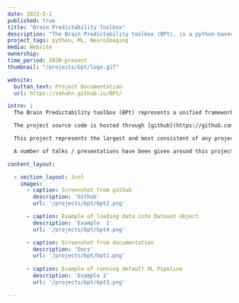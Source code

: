 ```yaml
---
date: 2022-5-1
published: true
title: "Brain Predictability Toolbox"
description: "The Brain Predictability toolbox (BPt), is a python based Machine Learning library designed for neuroimaging"
project_tags: python, ML, NeuroImaging
media: Website
ownership:
time_period: 2020-present
thumbnail: "/projects/bpt/logo.gif"

website:
  button_text: Project Documentation
  url: https://sahahn.github.io/BPt/

intro: |
  The Brain Predictability toolbox (BPt) represents a unified framework of machine learning (ML) tools designed to work with both tabulated data (e.g. brain derived, psychiatric, behavioral and physiological variables) and neuroimaging specific data (e.g. brain volumes and surfaces). This package is suitable for investigating a wide range of different neuroimaging-based ML questions, in particular, those queried from large human datasets. Also check out the related GUI version of this project [here](/projects/bpt-gui).

  The project source code is hosted through [github](https://github.com/sahahn/BPt), as well as the project [documentation](https://sahahn.github.io/BPt/). A paper describing this work  was published in [Bioinformatics](https://academic.oup.com/bioinformatics/article-abstract/37/11/1637/5995310?login=false) in 2021, and is also avaliable on [arvix](https://arxiv.org/abs/2011.01715).

  This project represents the largest and most consistent of any project I have worked on. In the process of developing the library, I learned a great deal about how to generally structure growing code-bases - and more important, learned what not to do... (the first iteration of the project may or may not have grown into a giant god class that I had to spend two weeks de-fusing into its current state). The current version of the library has all sorts of other nice things built in too, like automatically generated documentation, CI testing across devices through GitHub Actions and more.

  A number of talks / presentations have been given around this project, including for the OHBM 2022 Educational session, ABCD 2021 annual meeting and ENIGMA 2020 annual meetings.

content_layout:

  - section_layout: 2col
    images:
      - caption: Screenshot from github
        description: 'Github'
        url: '/projects/bpt/bpt2.png'

      - caption: Example of loading data into Dataset object
        description: 'Example  1'
        url: '/projects/bpt/bpt4.png'

      - caption: Screenshot from documentation
        description: 'Docs'
        url: '/projects/bpt/bpt1.png'
        
      - caption: Example of running default ML Pipeline
        description: 'Example 2'
        url: '/projects/bpt/bpt3.png'

---
```

